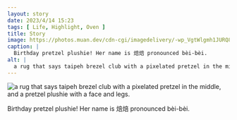 ```yaml
---
layout: story
date: 2023/4/14 15:23
tags: [ Life, Highlight, Oven ]
title: Story
image: https://photos.muan.dev/cdn-cgi/imagedelivery/-wp_VgtWlgmh1JURQ8t1mg/cabff5f5-5235-4341-98f3-71018d06ac00/public
caption: |
  Birthday pretzel plushie! Her name is 焙焙 pronounced bèi-bèi.
alt: |
  a rug that says taipeh brezel club with a pixelated pretzel in the middle, and a pretzel plushie with a face and legs.
---
```


![a rug that says taipeh brezel club with a pixelated pretzel in the middle, and a pretzel plushie with a face and legs.](https://photos.muan.dev/cdn-cgi/imagedelivery/-wp_VgtWlgmh1JURQ8t1mg/cabff5f5-5235-4341-98f3-71018d06ac00/public)

Birthday pretzel plushie! Her name is 焙焙 pronounced bèi-bèi.
